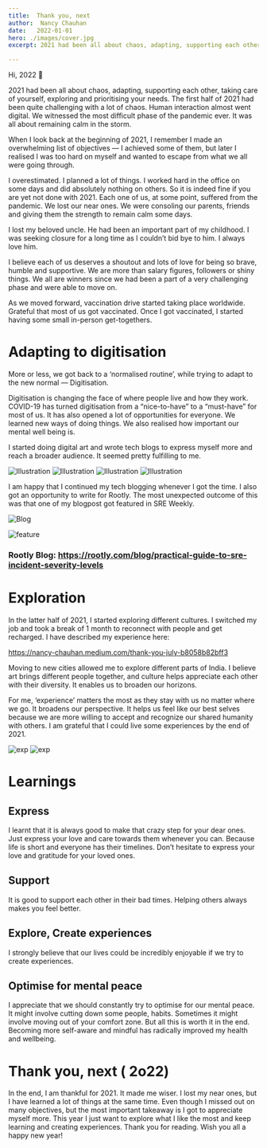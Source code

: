 ```yaml
---
title:  Thank you, next
author:  Nancy Chauhan
date:   2022-01-01
hero: ./images/cover.jpg
excerpt: 2021 had been all about chaos, adapting, supporting each other, taking care of yourself, exploring and prioritising your needs. The first half of 2021 had been quite challenging with a lot of chaos. Human interaction almost went digital. We witnessed the most difficult phase of the pandemic ever. It was all about remaining calm in the storm.

---
```


Hi, 2022 👋

2021 had been all about chaos, adapting, supporting each other, taking care of yourself, exploring and prioritising your needs. The first half of 2021 had been quite challenging with a lot of chaos. Human interaction almost went digital. We witnessed the most difficult phase of the pandemic ever. It was all about remaining calm in the storm.

When I look back at the beginning of 2021, I remember I made an overwhelming list of objectives — I achieved some of them, but later I realised I was too hard on myself and wanted to escape from what we all were going through.

I overestimated. I planned a lot of things. I worked hard in the office on some days and did absolutely nothing on others. So it is indeed fine if you are yet not done with 2021. Each one of us, at some point, suffered from the pandemic. We lost our near ones. We were consoling our parents, friends and giving them the strength to remain calm some days.

I lost my beloved uncle. He had been an important part of my childhood. I was seeking closure for a long time as I couldn’t bid bye to him. I always love him.

I believe each of us deserves a shoutout and lots of love for being so brave, humble and supportive. We are more than salary figures, followers or shiny things. We all are winners since we had been a part of a very challenging phase and were able to move on.

As we moved forward, vaccination drive started taking place worldwide. Grateful that most of us got vaccinated. Once I got vaccinated, I started having some small in-person get-togethers.

# Adapting to digitisation

More or less, we got back to a ‘normalised routine’, while trying to adapt to the new normal — Digitisation.

Digitisation is changing the face of where people live and how they work. COVID-19 has turned digitisation from a “nice-to-have” to a “must-have” for most of us. It has also opened a lot of opportunities for everyone. We learned new ways of doing things. We also realised how important our mental well being is.

I started doing digital art and wrote tech blogs to express myself more and reach a broader audience. It seemed pretty fulfilling to me.

![Illustration](./images/illust1.jpg)
![Illustration](./images/illust2.jpg)
![Illustration](./images/illust3.jpg)
![Illustration](./images/illust4.jpg)

I am happy that I continued my tech blogging whenever I got the time. I also got an opportunity to write for Rootly. The most unexpected outcome of this was that one of my blogpost got featured in SRE Weekly.

![Blog](https://miro.medium.com/max/1400/1*DsA97K01TyoQNYfP_T7HSw.png)

![feature](images/rootly.png)

### Rootly Blog: https://rootly.com/blog/practical-guide-to-sre-incident-severity-levels


# Exploration

In the latter half of 2021, I started exploring different cultures. I switched my job and took a break of 1 month to reconnect with people and get recharged. I have described my experience here:

https://nancy-chauhan.medium.com/thank-you-july-b8058b82bff3

Moving to new cities allowed me to explore different parts of India. I believe art brings different people together, and culture helps appreciate each other with their diversity. It enables us to broaden our horizons.

For me, ‘experience’ matters the most as they stay with us no matter where we go. It broadens our perspective. It helps us feel like our best selves because we are more willing to accept and recognize our shared humanity with others. I am grateful that I could live some experiences by the end of 2021.

![exp](https://miro.medium.com/max/2000/1*P59cKs_-SruI3xUeebOjtg.png)
![exp](https://miro.medium.com/max/2000/1*gLKn0MAQ3GAfWON94AM4og.png)

# Learnings

## Express

I learnt that it is always good to make that crazy step for your dear ones. Just express your love and care towards them whenever you can. Because life is short and everyone has their timelines. Don’t hesitate to express your love and gratitude for your loved ones.

## Support

It is good to support each other in their bad times. Helping others always makes you feel better.

## Explore, Create experiences

I strongly believe that our lives could be incredibly enjoyable if we try to create experiences.

## Optimise for mental peace

I appreciate that we should constantly try to optimise for our mental peace. It might involve cutting down some people, habits. Sometimes it might involve moving out of your comfort zone. But all this is worth it in the end. Becoming more self-aware and mindful has radically improved my health and wellbeing.

# Thank you, next ( 2o22)
In the end, I am thankful for 2021. It made me wiser. I lost my near ones, but I have learned a lot of things at the same time. Even though I missed out on many objectives, but the most important takeaway is I got to appreciate myself more. This year I just want to explore what I like the most and keep learning and creating experiences.
Thank you for reading. Wish you all a happy new year!
